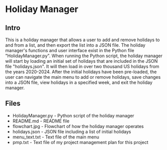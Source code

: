 # Holiday Manager

## Intro
This is a holiday manager that allows a user to add and remove holidays to and from a list, and then export the list into a JSON file.
The holiday manager's functions and user interface exist in the Python file "HolidayManager.py". When running the Python script, the holiday
manager will start by loading an initial set of holidays that are included in the JSON file "holidays.json". It will then load in over two
thousand US holidays from the years 2020-2024. After the initial holidays have been pre-loaded, the user can navigate the main menu to add or
remove holidays, save changes into a JSON file, view holidays in a specified week, and exit the holiday manager.

## Files
* HolidayManager.py - Python script of the holiday manager
* README.md - README file
* flowchart.jpg - Flowchart of how the holiday manager operates
* holidays.json - JSON file including a list of initial holidays
* menu_text.txt - Text file of the main menu
* pmp.txt - Text file of my project management plan for this project
